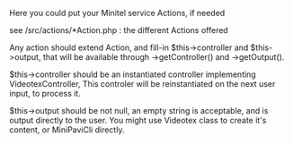 
Here you could put your Minitel service Actions, if needed

see /src/actions/*Action.php : the different Actions offered

Any action should extend Action, and fill-in $this->controller and $this->output,
that will be available through ->getController() and ->getOutput().

$this->controller should be an instantiated controller implementing VideotexController,
This controler will be reinstantiated on the next user input, to process it.

$this->output should be not null, an empty string is acceptable, and is output directly to the user.
You might use Videotex class to create it's content, or MiniPaviCli directly.

